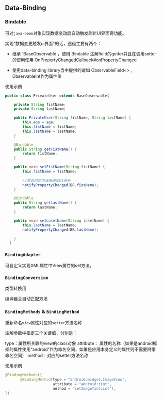 ## Data-Binding

### Bindable

可对`java-bean`对象实现数据变动后自动触发刷新UI界面得功能。

实现“数据变更触发ui界面”的话，途径主要有两个：

* 继承 `BaseObservable ，使用 Bindable 注解field的getter并且在调用setter的使用使用 OnPropertyChangedCallback#onPropertyChanged

* 使用data-binding library当中提供的诸如 ObservableField<> , ObservableInt作为属性值

使用示例

```java
public class PrivateUser extends BaseObservable{

    private String fistName;
    private String lastName;

    public PrivateUser(String fistName, String lastName) {
        this.age = age;
        this.fistName = fistName;
        this.lastName = lastName;
    }

    @Bindable
    public String getFistName() {
        return fistName;
    }

    public void setFistName(String fistName) {
        this.fistName = fistName;
        
        //需调用此方法来通知UI更新
        notifyPropertyChanged(BR.fistName);
    }

    @Bindable
    public String getLastName() {
        return lastName;
    }

    public void setLasetName(String lasetName) {
        this.lastName = lastName;
        notifyPropertyChanged(BR.lastName);

    }
  }
```


### `BindingAdapter`

可自定义实现XML属性中View属性的set方法。

### `BindingConversion`

类型转换用

编译器会自动匹配方法

### `BindingMethods` & `BindingMethod`

重新命名`view`属性对应的`setter`方法名称

注解参数中指定三个关键值，分别是：

type：属性所关联的view的class对象
attribute： 属性的名称（如果是android框架的属性使用“android”作为命名空间，如果是应用本身定义的属性则不需要附带命名空间）
method：对应的setter方法名称

使用示例

```java
@BindingMethods({
       @BindingMethod(type = "android.widget.ImageView",
                      attribute = "android:tint",
                      method = "setImageTintList"),
})
```
